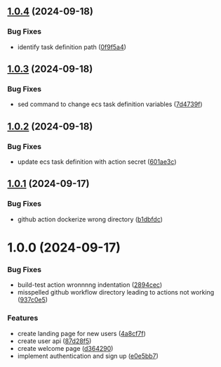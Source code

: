 ## [1.0.4](https://github.com/Wilfreno/chatup/compare/v1.0.3...v1.0.4) (2024-09-18)


### Bug Fixes

* identify task definition path ([0f9f5a4](https://github.com/Wilfreno/chatup/commit/0f9f5a462e24b274e58fd6dcf68f65081b8e60d1))

## [1.0.3](https://github.com/Wilfreno/chatup/compare/v1.0.2...v1.0.3) (2024-09-18)


### Bug Fixes

* sed command to change ecs task definition variables ([7d4739f](https://github.com/Wilfreno/chatup/commit/7d4739f78935216a9e43ac8ac38b0e32fa16a7cc))

## [1.0.2](https://github.com/Wilfreno/chatup/compare/v1.0.1...v1.0.2) (2024-09-18)


### Bug Fixes

* update ecs task definition with action secret ([601ae3c](https://github.com/Wilfreno/chatup/commit/601ae3caefcd8b4cb32091dbf54943a39511a307))

## [1.0.1](https://github.com/Wilfreno/chatup/compare/v1.0.0...v1.0.1) (2024-09-17)


### Bug Fixes

* github action dockerize wrong directory ([b1dbfdc](https://github.com/Wilfreno/chatup/commit/b1dbfdc3c2b18f0ddd74262dc7943ef514cd9778))

# 1.0.0 (2024-09-17)


### Bug Fixes

* build-test action wronnnng indentation ([2894cec](https://github.com/Wilfreno/chatup/commit/2894cec32fbf6580f0413a0e75c041a3b138e761))
* misspelled github workflow directory leading to actions not working ([937c0e5](https://github.com/Wilfreno/chatup/commit/937c0e5390deb4b8227574351e2bab1717a1d3c5))


### Features

* create landing page for new users ([4a8cf7f](https://github.com/Wilfreno/chatup/commit/4a8cf7fc33df8b3ce4ac66e4075ebdab7747f0f6))
* create user api ([87d28f5](https://github.com/Wilfreno/chatup/commit/87d28f512e839d13b86be6aac0a3ae9fd353d0bc))
* create welcome page ([d364290](https://github.com/Wilfreno/chatup/commit/d364290fdf0d6540eb721296de24b15977e5a188))
* implement authentication and sign up ([e0e5bb7](https://github.com/Wilfreno/chatup/commit/e0e5bb7809022e060725aaf9e93d7fc5e1b34214))
